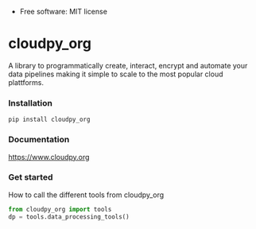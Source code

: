 * Free software: MIT license

# cloudpy_org
A library to programmatically create, interact, encrypt and automate your data pipelines making it simple to scale to the most popular cloud plattforms.

### Installation
```
pip install cloudpy_org
```
### Documentation

https://www.cloudpy.org

### Get started
How to call the different tools from cloudpy_org
```Python
from cloudpy_org import tools
dp = tools.data_processing_tools()
```

